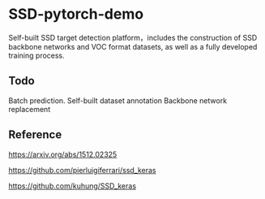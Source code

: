 # SSD-pytorch-demo
 
Self-built SSD target detection platform，includes the construction of SSD backbone networks and VOC format datasets, as well as a fully developed training process.

## Todo
Batch prediction.
Self-built dataset annotation
Backbone network replacement

## Reference

https://arxiv.org/abs/1512.02325

https://github.com/pierluigiferrari/ssd_keras

https://github.com/kuhung/SSD_keras